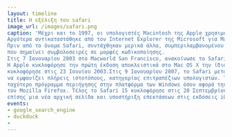 ```yaml
---
layout: timeline
title: Η εξέλιξη του safari
image_url: /images/safari.png
caption: 'Μέχρι και το 1997, οι υπολογιστές Macintosh της Apple χρησιμοποιούσαν τα προγράμματα περιήγησης Netscape Navigator και yberdog. 
Αργότερα αντικαταστάθηκε από τον Internet Explorer της Microsoft για Mac εντός του Mac OS 8.1 στο πλαίσιο της πενταετούς συμφωνίας μεταξύ της Apple και της Microsoft.
Πριν από το όνομα Safari, συντάχθηκαν μερικά άλλα, συμπεριλαμβανομένου του τίτλου «Freedom». Για περισσότερο από ένα χρόνο, αναφερόταν με την ονομασία «Alexander»,
που σημαίνει συμβολοσειρές σε μορφές κωδικοποίησης.
Στις 7 Ιανουαρίου 2003 στο Macworld San Francisco, ανακοίνωσε το Safari  ως συνοδευτικό λογισμικό μαζί με το λειτουργικό σύστημα της Apple, Mac OS X. 
Η Apple κυκλοφόρησε την πρώτη έκδοση αποκλειστικά στο Mac OS X την ίδια μέρα. Αργότερα, ακολούθησαν αρκετές επίσημες και ανεπίσημες εκδόσεις beta μέχρι την έκδοση 1.0 που
κυκλοφόρησε στις 23 Ιουνίου 2003.Στις 9 Ιανουαρίου 2007, το Safari μεταφέρθηκε στο λειτουργικό σύστημα τηλεφώνου (αργότερα ονομάστηκε iOS). Η έκδοση για κινητά είχε τη δυνατότητα
να εμφανίζει πλήρεις ιστοτόπους, κατηγορίας επιτραπέζιων υπολογιστών. Το Safari 3 για Mac OS X 10.5, Windows XP και WindowsVista, ηταν  το
ταχύτερο πρόγραμμα περιήγησης στην πλατφόρμα των Windows όσον αφορά την αρχική φόρτωση δεδομένων μέσω του Διαδικτύου, αν και ήταν αμελητέα ταχύτερο από τον Internet Explorer 7 και
τον Mozilla Firefox. Τέλος το Safari 15 κυκλοφόρησε στις 20 Σεπτεμβρίου 2021. Διέθετε μια επανασχεδιασμένη διεπαφή και προηγμένες ομάδες καρτελών καθώς και υπήρχε
επίσης μια νέα αρχική σελίδα και υποστήριξη επεκτάσεων στις εκδόσεις iOS και iPadOS.'
events:
- google_search_engine
- duckduck
- 
---
```

